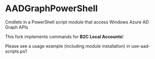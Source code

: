 # AADGraphPowerShell
Cmdlets in a PowerShell script module that access Windows Azure AD Graph APIs

This fork implements commands for **B2C Local Accounts**!

Please see a usage example (including module installation) in use-aad-scripts.ps1
